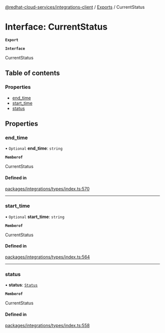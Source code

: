 [@redhat-cloud-services/integrations-client](../README.md) / [Exports](../modules.md) / CurrentStatus

# Interface: CurrentStatus

**`Export`**

**`Interface`**

CurrentStatus

## Table of contents

### Properties

- [end\_time](CurrentStatus.md#end_time)
- [start\_time](CurrentStatus.md#start_time)
- [status](CurrentStatus.md#status)

## Properties

### end\_time

• `Optional` **end\_time**: `string`

**`Memberof`**

CurrentStatus

#### Defined in

[packages/integrations/types/index.ts:570](https://github.com/mkholjuraev/javascript-clients/blob/master/packages/integrations/types/index.ts#L570)

___

### start\_time

• `Optional` **start\_time**: `string`

**`Memberof`**

CurrentStatus

#### Defined in

[packages/integrations/types/index.ts:564](https://github.com/mkholjuraev/javascript-clients/blob/master/packages/integrations/types/index.ts#L564)

___

### status

• **status**: [`Status`](../enums/Status.md)

**`Memberof`**

CurrentStatus

#### Defined in

[packages/integrations/types/index.ts:558](https://github.com/mkholjuraev/javascript-clients/blob/master/packages/integrations/types/index.ts#L558)
